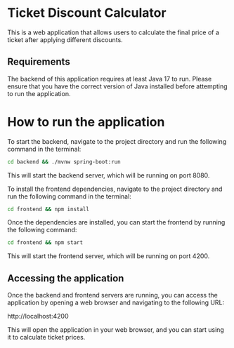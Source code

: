 # Ticket Discount Calculator

This is a web application that allows users to calculate the final price of a ticket after applying different discounts.

## Requirements

The backend of this application requires at least Java 17 to run. Please ensure that you have the correct version of Java installed before attempting to run the application.

# How to run the application

To start the backend, navigate to the project directory and run the following command in the terminal:

``` Bash
cd backend && ./mvnw spring-boot:run
```
This will start the backend server, which will be running on port 8080.


To install the frontend dependencies, navigate to the project directory and run the following command in the terminal:

``` Bash
cd frontend && npm install
```
Once the dependencies are installed, you can start the frontend by running the following command:

``` Bash
cd frontend && npm start
```
This will start the frontend server, which will be running on port 4200.

## Accessing the application

Once the backend and frontend servers are running, you can access the application by opening a web browser and navigating to the following URL:


http://localhost:4200  
  
This will open the application in your web browser, and you can start using it to calculate ticket prices.